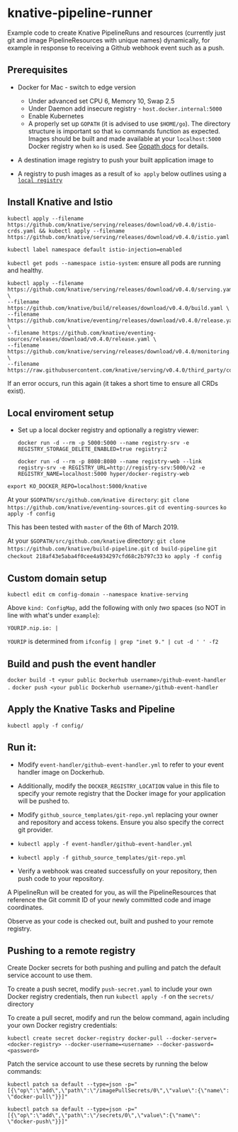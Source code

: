 # knative-pipeline-runner

Example code to create Knative PipelineRuns and resources (currently just git and image PipelineResources with unique names) dynamically, for example in response to receiving a Github webhook event such as a push.

## Prerequisites

- Docker for Mac - switch to edge version
    - Under advanced set CPU 6, Memory 10, Swap 2.5
    - Under Daemon add insecure registry - `host.docker.internal:5000`
    - Enable Kubernetes
    - A properly set up `GOPATH` (it is advised to use `$HOME/go`). The directory structure is important so that `ko` commands function as expected. Images should be built and made available at your `localhost:5000` Docker registry when `ko` is used. See [Gopath docs](https://github.com/golang/go/wiki/GOPATH) for details.

- A destination image registry to push your built application image to
- A registry to push images as a result of `ko apply` below outlines using a [`local registry`](#local-enviroment-setup) 

## Install Knative and Istio

`kubectl apply --filename https://github.com/knative/serving/releases/download/v0.4.0/istio-crds.yaml && kubectl apply --filename https://github.com/knative/serving/releases/download/v0.4.0/istio.yaml`

`kubectl label namespace default istio-injection=enabled`

`kubectl get pods --namespace istio-system`: ensure all pods are running and healthy.

```
kubectl apply --filename https://github.com/knative/serving/releases/download/v0.4.0/serving.yaml \
--filename https://github.com/knative/build/releases/download/v0.4.0/build.yaml \
--filename https://github.com/knative/eventing/releases/download/v0.4.0/release.yaml \
--filename https://github.com/knative/eventing-sources/releases/download/v0.4.0/release.yaml \
--filename https://github.com/knative/serving/releases/download/v0.4.0/monitoring.yaml \
--filename https://raw.githubusercontent.com/knative/serving/v0.4.0/third_party/config/build/clusterrole.yaml
```

If an error occurs, run this again (it takes a short time to ensure all CRDs exist).

## Local enviroment setup

- Set up a local docker registry and optionally a registry viewer:

  ```
  docker run -d --rm -p 5000:5000 --name registry-srv -e REGISTRY_STORAGE_DELETE_ENABLED=true registry:2

  docker run -d --rm -p 8080:8080 --name registry-web --link registry-srv -e REGISTRY_URL=http://registry-srv:5000/v2 -e REGISTRY_NAME=localhost:5000 hyper/docker-registry-web
  ```

`export KO_DOCKER_REPO=localhost:5000/knative`

At your `$GOPATH/src/github.com/knative directory`: `git clone https://github.com/knative/eventing-sources.git`
`cd eventing-sources`
`ko apply -f config`

This has been tested with `master` of the 6th of March 2019.

At your `$GOPATH/src/github.com/knative` directory: `git clone https://github.com/knative/build-pipeline.git`
`cd build-pipeline`
`git checkout 218af43e5aba4f0cee4a934297cfd68c2b797c33`
`ko apply -f config`

## Custom domain setup

`kubectl edit cm config-domain --namespace knative-serving`

Above `kind: ConfigMap`, add the following with only *two* spaces (so NOT in line with what's under `example`):

`YOURIP.nip.io: |`

`YOURIP` is determined from `ifconfig | grep "inet 9." | cut -d ' ' -f2`

## Build and push the event handler

`docker build -t <your public Dockerhub username>/github-event-handler .`
`docker push <your public Dockerhub username>/github-event-handler`

## Apply the Knative Tasks and Pipeline

`kubectl apply -f config/`

## Run it:

- Modify `event-handler/github-event-handler.yml` to refer to your event handler image on Dockerhub.
- Additionally, modify the `DOCKER_REGISTRY_LOCATION` value in this file to specify your remote registry that the Docker image for your application will be pushed to.
- Modify `github_source_templates/git-repo.yml` replacing your owner and repository and access tokens. Ensure you also specify the correct git provider. 

- `kubectl apply -f event-handler/github-event-handler.yml`
- `kubectl apply -f github_source_templates/git-repo.yml`
- Verify a webhook was created successfully on your repository, then push code to your repository. 

A PipelineRun will be created for you, as will the PipelineResources that reference the Git commit ID of your newly committed code and image coordinates. 

Observe as your code is checked out, built and pushed to your remote registry.

## Pushing to a remote registry

Create Docker secrets for both pushing and pulling and patch the default service account to use them.

To create a push secret, modify `push-secret.yaml` to include your own Docker registry credentials, then run `kubectl apply -f` on the `secrets/` directory

To create a pull secret, modify and run the below command, again including your own Docker registry credentials:

`kubectl create secret docker-registry docker-pull --docker-server=<docker-registry> --docker-username=<username> --docker-password=<password>`

Patch the service account to use these secrets by running the below commands: 

`kubectl patch sa default --type=json -p="[{\"op\":\"add\",\"path\":\"/imagePullSecrets/0\",\"value\":{\"name\": \"docker-pull\"}}]"`

`kubectl patch sa default --type=json -p="[{\"op\":\"add\",\"path\":\"/secrets/0\",\"value\":{\"name\": \"docker-push\"}}]"`